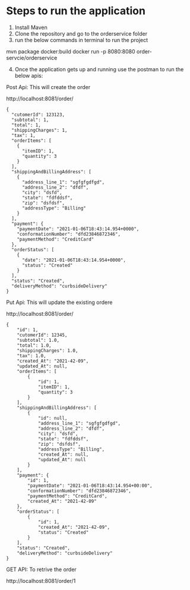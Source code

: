 # Steps to run the application
1. Install Maven
2. Clone the repository and go to the orderservice folder
3. run the  below commands in terminal to run the project

 mvn package docker:build 
 docker run -p 8080:8080  order-servcie/orderservice


4. Once the application gets up and running use the postman to run the below apis:

Post Api:  This will create the order

http://localhost:8081/order/
```
{
  "cutomerId": 123123,
  "subtotal": 1,
  "total": 1,
  "shippingCharges": 1,
  "tax": 1,
  "orderItems": [
    {
      "itemID": 1,
      "quantity": 3
    }
  ],
  "shippingAndBillingAddress": [
    {
      "address_line_1": "sgfgfgdfgd",
      "address_line_2": "dfdf",
      "city": "dsfd",
      "state": "fdfddsf",
      "zip": "dsfdsf",
      "addressType": "Billing"
    }
  ],
  "payment": {
    "paymentDate": "2021-01-06T18:43:14.954+0000",
    "conformationNumber": "dfd23846872346",
    "paymentMethod": "CreditCard"
  },
  "orderStatus": [
    {
      "date": "2021-01-06T18:43:14.954+0000",
      "status": "Created"
    }
  ],
  "status": "Created",
  "deliveryMethod": "curbsideDelivery"
}
```
Put Api: This will update the existing ordere

http://localhost:8081/order/

```
{
    "id": 1,
    "cutomerId": 12345,
    "subtotal": 1.0,
    "total": 1.0,
    "shippingCharges": 1.0,
    "tax": 1.0,
    "created_At": "2021-42-09",
    "updated_At": null,
    "orderItems": [
        {
            "id": 1,
            "itemID": 1,
            "quantity": 3
        }
    ],
    "shippingAndBillingAddress": [
        {
            "id": null,
            "address_line_1": "sgfgfgdfgd",
            "address_line_2": "dfdf",
            "city": "dsfd",
            "state": "fdfddsf",
            "zip": "dsfdsf",
            "addressType": "Billing",
            "created_At": null,
            "updated_At": null
        }
    ],
    "payment": {
        "id": 1,
        "paymentDate": "2021-01-06T18:43:14.954+00:00",
        "conformationNumber": "dfd23846872346",
        "paymentMethod": "CreditCard",
        "created_At": "2021-42-09"
    },
    "orderStatus": [
        {
            "id": 1,
            "created_At": "2021-42-09",
            "status": "Created"
        }
    ],
    "status": "Created",
    "deliveryMethod": "curbsideDelivery"
}
```

GET API: To retrive the order

http://localhost:8081/order/1
